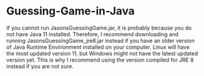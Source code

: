 # Guessing-Game-in-Java

If you cannot run JasonsGuessingGame.jar, it is probably because you do not have Java 11 installed. Therefore, I recommend downloading and running JasonsGuessingGame_jre8.jar instead if you have an older version of Java Runtime Envirionment installed on your computer. Linux will have the most updated version 11, but Windows might not have the latest updated version yet. This is why I recommend using the version compiled for JRE 8 instead if you are not sure.
